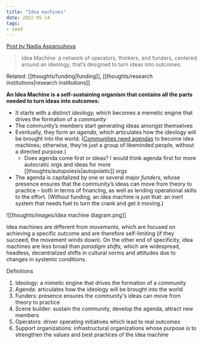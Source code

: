 ```yaml
---
title: "Idea machines"
date: 2022-05-14
tags:
- seed
---
```


[Post by Nadia Asparouhova](https://nadia.xyz/idea-machines)

> Idea Machine: a network of operators, thinkers, and funders, centered around an ideology, that’s designed to turn ideas into outcomes.

Related: [[thoughts/funding|funding]], [[thoughts/research institutions|research institutions]]

**An Idea Machine is a self-sustaining organism that contains all the parts needed to turn ideas into outcomes:**
- It starts with a distinct _ideology,_ which becomes a memetic engine that drives the formation of a _community_
- The community’s members start generating ideas amongst themselves
- Eventually, they form an _agenda_, which articulates how the ideology will be brought into the world. ([Communities need agendas](https://nayafia.substack.com/p/27-friend-groups) to become idea machines; otherwise, they’re just a group of likeminded people, without a directed purpose.)
	- Does agenda come first or ideas? I would think agenda first for more autocratic orgs and ideas for more [[thoughts/autopoiesis|autopoietic]] orgs
- The agenda is capitalized by one or several major _funders_, whose presence ensures that the community’s ideas can move from theory to practice – both in terms of financing, as well as lending operational skills to the effort. (Without funding, an idea machine is just that: an inert system that needs fuel to turn the crank and get it moving.)

![[thoughts/images/idea machine diagram.png]]

Idea machines are different from _movements,_ which are focused on achieving a specific outcome and are therefore self-limiting (if they succeed, the movement winds down). On the other end of specificity, idea machines are less broad than _paradigm shifts,_ which are widespread, headless, decentralized shifts in cultural norms and attitudes due to changes in systemic conditions.

Definitions
1. Ideology: a mimetic engine that drives the formation of a community
2. Agenda: articulates how the ideology will be brought into the world
3. Funders: presence ensures the community's ideas can move from theory to practice
4. Scene builder: sustain the community, develop the agenda, attract new members
5. Operators: driver operating initiatives which lead to real outcomes
6. Support organizations: infrastructural organizations whose purpose is to strengthen the values and best practices of the idea machine